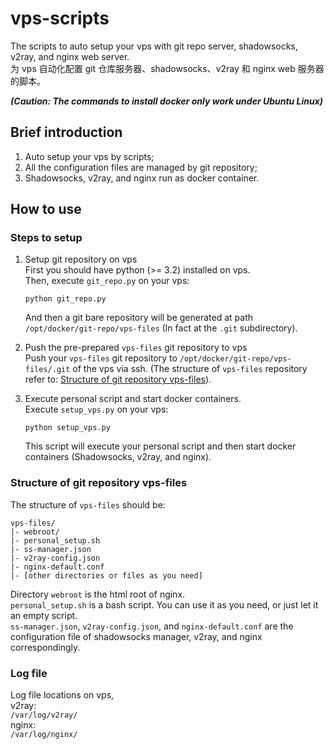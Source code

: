 # vps-scripts
The scripts to auto setup your vps with git repo server, shadowsocks, v2ray, and nginx web server.  
为 vps 自动化配置 git 仓库服务器、shadowsocks、v2ray 和 nginx web 服务器的脚本。  

***(Caution: The commands to install docker only work under Ubuntu Linux)***

## Brief introduction
1. Auto setup your vps by scripts;
2. All the configuration files are managed by git repository;
3. Shadowsocks, v2ray, and nginx run as docker container.

## How to use
### Steps to setup
1. Setup git repository on vps  
    First you should have python (>= 3.2) installed on vps.  
    Then, execute `git_repo.py` on your vps:
    ```shell
    python git_repo.py
    ```
    And then a git bare repository will be generated at path `/opt/docker/git-repo/vps-files` (In fact at the `.git` subdirectory).

2. Push the pre-prepared `vps-files` git repository to vps  
    Push your `vps-files` git repository to `/opt/docker/git-repo/vps-files/.git` of the vps via ssh. (The structure of `vps-files` repository refer to: [Structure of git repository vps-files](#structure-of-git-repository-vps-files)).

3. Execute personal script and start docker containers.  
    Execute `setup_vps.py` on your vps:
    ```shell
    python setup_vps.py
    ```
    This script will execute your personal script and then start docker containers (Shadowsocks, v2ray, and nginx).

### Structure of git repository vps-files 
The structure of `vps-files` should be:
```
vps-files/
|- webroot/
|- personal_setup.sh
|- ss-manager.json
|- v2ray-config.json
|- nginx-default.conf
|- [other directories or files as you need]
```
Directory `webroot` is the html root of nginx.  
`personal_setup.sh` is a bash script. You can use it as you need, or just let it an empty script.  
`ss-manager.json`, `v2ray-config.json`, and `nginx-default.conf` are the configuration file of shadowsocks manager, v2ray, and nginx correspondingly.

### Log file
Log file locations on vps,  
v2ray:  
`/var/log/v2ray/`  
nginx:  
`/var/log/nginx/`
